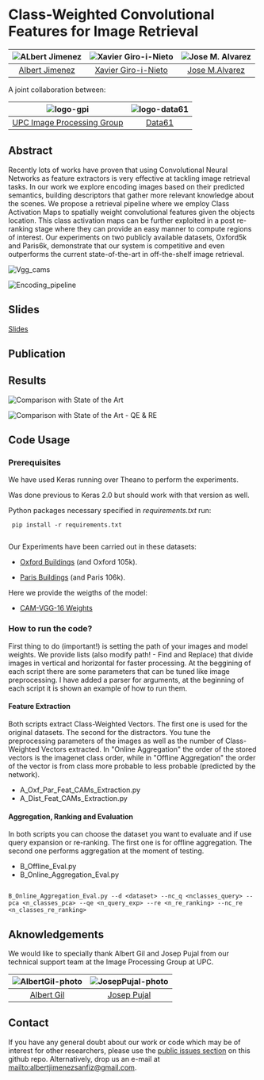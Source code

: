 # Class-Weighted Convolutional Features for Image Retrieval

| ![ALbert Jimenez][AlbertJimenez-photo]  | ![Xavier Giro-i-Nieto][XavierGiro-photo]  |  ![Jose M. Alvarez][JoseAlvarez-photo] | 
|:-:|:-:|:-:|
| [Albert Jimenez][AlbertJimenez-web]  | [Xavier Giro-i-Nieto][XavierGiro-web]   |[Jose M.Alvarez][JoseAlvarez-web] | 

[AlbertJimenez-web]: https://www.linkedin.com/in/albertjimenezsanfiz/
[XavierGiro-web]: https://imatge.upc.edu/web/people/xavier-giro
[JoseAlvarez-web]: http://www.josemalvarez.net

[AlbertJimenez-photo]: https://github.com/imatge-upc/Class-Weighted-Convolutional-Features-for-Image-Retrieval/blob/master/authors/AlbertJimenez.png?raw=true "Albert Jimenez"
[XavierGiro-photo]: https://github.com/imatge-upc/Class-Weighted-Convolutional-Features-for-Image-Retrieval/blob/master/authors/XavierGiro.jpg?raw=true "Xavier Giro-i-Nieto"
[JoseAlvarez-photo]: https://github.com/imatge-upc/Class-Weighted-Convolutional-Features-for-Image-Retrieval/blob/master/authors/JoseAlvarez.png?raw=true "Jose Alvarez"

A joint collaboration between:

| ![logo-gpi] | ![logo-data61] |
|:-:|:-:|
|[UPC Image Processing Group][gpi-web] | [Data61][data61-web]|
 
[gpi-web]: https://imatge.upc.edu/web/ 
[data61-web]: http://www.data61.csiro.au

[logo-data61]: https://github.com/imatge-upc/Class-Weighted-Convolutional-Features-for-Image-Retrieval/blob/master/logos/data61.png?raw=true "Data 61"
[logo-gpi]: https://github.com/imatge-upc/Class-Weighted-Convolutional-Features-for-Image-Retrieval/blob/master/logos/gpi.png?raw=true "UPC Image Processing Group"


## Abstract 
Recently lots of works have proven that using Convolutional Neural Networks as feature extractors is very effective at tackling image retrieval tasks. In our work we explore encoding images based on their predicted semantics, building descriptors that gather more relevant knowledge about the scenes. We propose a retrieval pipeline where we employ Class Activation Maps to spatially weight convolutional features given the objects location. This class activation maps can be further exploited in a post re-ranking stage where they can provide an easy manner to compute regions of interest. Our experiments on two publicly available datasets, Oxford5k and Paris6k, demonstrate that our system is competitive and even outperforms the current state-of-the-art in off-the-shelf image retrieval.

![Vgg_cams](https://github.com/imatge-upc/Class-Weighted-Convolutional-Features-for-Image-Retrieval/blob/master/figs/vgg_cam.png?raw=true)


![Encoding_pipeline](https://github.com/imatge-upc/Class-Weighted-Convolutional-Features-for-Image-Retrieval/blob/master/figs/Pipeline.png?raw=true)

## Slides

[Slides](https://github.com/imatge-upc/retrieval-2017-icmr/blob/master/slides/Class-Weighted%20Convolutional%20Features%20for%20Image%20Retrieval%20.pdf)

## Publication

## Results 

![Comparison with State of the Art](https://github.com/imatge-upc/Class-Weighted-Convolutional-Features-for-Image-Retrieval/blob/master/figs/StateArt1.png)



![Comparison with State of the Art - QE & RE](https://github.com/imatge-upc/Class-Weighted-Convolutional-Features-for-Image-Retrieval/blob/master/figs/StateArt2.png)

## Code Usage

### Prerequisites
We have used Keras running over Theano to perform the experiments. 

Was done previous to Keras 2.0 but should work with that version as well. 

Python packages necessary specified in *requirements.txt* run:

```
 pip install -r requirements.txt
 
```

Our Experiments have been carried out in these datasets:

* [Oxford Buildings](http://www.robots.ox.ac.uk/~vgg/data/oxbuildings/) (and Oxford 105k).

* [Paris Buildings](http://www.robots.ox.ac.uk/~vgg/data/parisbuildings/) (and Paris 106k).

Here we provide the weigths of the model:

* [CAM-VGG-16 Weights](https://drive.google.com/open?id=0BwotWbbE50RQLWtPZ1VWTDYzUlE)

### How to run the code?

First thing to do (important!) is setting the path of your images and model weights. We provide lists (also modify path! - Find and Replace) that divide images in vertical and horizontal for faster processing. At the beggining of each script there are some parameters that can be tuned like image preprocessing. I have added a parser for arguments, at the beginning of each script it is shown an example of how to run them. 

#### Feature Extraction

Both scripts extract Class-Weighted Vectors. The first one is used for the original datasets. The second for the distractors.  You tune the preprocessing parameters of the images as well as the number of Class-Weighted Vectors extracted. In "Online Aggregation" the order of the stored vectors is the imagenet class order, while in "Offline Aggregation" the order of the vector is from class more probable to less probable (predicted by the network). 

* A_Oxf_Par_Feat_CAMs_Extraction.py 
* A_Dist_Feat_CAMs_Extraction.py


#### Aggregation, Ranking and Evaluation

In both scripts you can choose the dataset you want to evaluate and if use query expansion or re-ranking. The first one is for offline aggregation. The second one performs aggregation at the moment of testing.

* B_Offline_Eval.py
* B_Online_Aggregation_Eval.py

```

B_Online_Aggregation_Eval.py --d <dataset> --nc_q <nclasses_query> --pca <n_classes_pca> --qe <n_query_exp> --re <n_re_ranking> --nc_re <n_classes_re_ranking>

```


## Aknowledgements
We would like to specially thank Albert Gil and Josep Pujal from our technical support team at the Image Processing Group at UPC.

| ![AlbertGil-photo]  | ![JosepPujal-photo]  |
|:-:|:-:|
| [Albert Gil](AlbertGil-web)  |  [Josep Pujal](JosepPujal-web) |

[AlbertGil-photo]: https://github.com/imatge-upc/Class-Weighted-Convolutional-Features-for-Image-Retrieval/blob/master/authors/AlbertGil.jpg?raw=true "Albert Gil"
[JosepPujal-photo]:https://github.com/imatge-upc/Class-Weighted-Convolutional-Features-for-Image-Retrieval/blob/master/authors/JosepPujal.jpg?raw=true "Josep Pujal"

[AlbertGil-web]: https://imatge.upc.edu/web/people/albert-gil-moreno
[JosepPujal-web]: https://imatge.upc.edu/web/people/josep-pujal

## Contact

If you have any general doubt about our work or code which may be of interest for other researchers, please use the [public issues section](https://github.com/imatge-upc/retrieval-2017-icmr/issues) on this github repo. Alternatively, drop us an e-mail at <mailto:albertjimenezsanfiz@gmail.com>.
